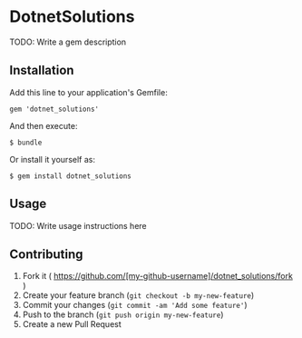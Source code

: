 # DotnetSolutions

TODO: Write a gem description

## Installation

Add this line to your application's Gemfile:

    gem 'dotnet_solutions'

And then execute:

    $ bundle

Or install it yourself as:

    $ gem install dotnet_solutions

## Usage

TODO: Write usage instructions here

## Contributing

1. Fork it ( https://github.com/[my-github-username]/dotnet_solutions/fork )
2. Create your feature branch (`git checkout -b my-new-feature`)
3. Commit your changes (`git commit -am 'Add some feature'`)
4. Push to the branch (`git push origin my-new-feature`)
5. Create a new Pull Request
